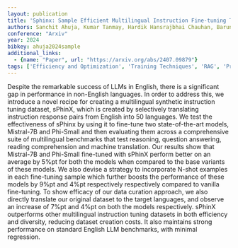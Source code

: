 ```yaml
---
layout: publication
title: 'Sphinx: Sample Efficient Multilingual Instruction Fine-tuning Through N-shot Guided Prompting'
authors: Sanchit Ahuja, Kumar Tanmay, Hardik Hansrajbhai Chauhan, Barun Patra, Kriti Aggarwal, Luciano Del Corro, Arindam Mitra, Tejas Indulal Dhamecha, Ahmed Awadallah, Monojit Choudhary, Vishrav Chaudhary, Sunayana Sitaram
conference: "Arxiv"
year: 2024
bibkey: ahuja2024sample
additional_links:
  - {name: "Paper", url: "https://arxiv.org/abs/2407.09879"}
tags: ['Efficiency and Optimization', 'Training Techniques', 'RAG', 'Pretraining Methods', 'Fine-Tuning', 'Prompting', 'Applications']
---
```

Despite the remarkable success of LLMs in English, there is a significant gap
in performance in non-English languages. In order to address this, we introduce
a novel recipe for creating a multilingual synthetic instruction tuning
dataset, sPhinX, which is created by selectively translating instruction
response pairs from English into 50 languages. We test the effectiveness of
sPhinx by using it to fine-tune two state-of-the-art models, Mistral-7B and
Phi-Small and then evaluating them across a comprehensive suite of multilingual
benchmarks that test reasoning, question answering, reading comprehension and
machine translation. Our results show that Mistral-7B and Phi-Small fine-tuned
with sPhinX perform better on an average by 5%pt for both the models when
compared to the base variants of these models. We also devise a strategy to
incorporate N-shot examples in each fine-tuning sample which further boosts the
performance of these models by 9%pt and 4%pt respectively respectively compared
to vanilla fine-tuning. To show efficacy of our data curation approach, we also
directly translate our original dataset to the target languages, and observe an
increase of 7%pt and 4%pt on both the models respectively. sPhinX outperforms
other multilingual instruction tuning datasets in both efficiency and
diversity, reducing dataset creation costs. It also maintains strong
performance on standard English LLM benchmarks, with minimal regression.
